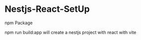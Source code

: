 # Nestjs-React-SetUp

npm Package

npm run build:app
will create a nestjs project with react with vite
